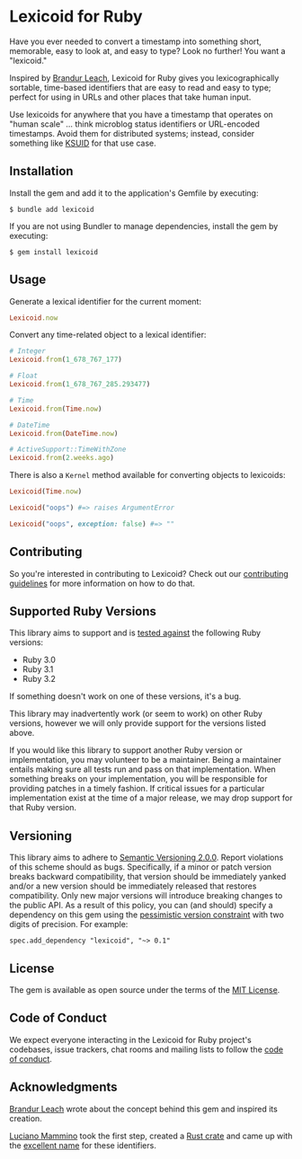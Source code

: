 # Lexicoid for Ruby

Have you ever needed to convert a timestamp into something short, memorable, easy to look at, and easy to type? Look no further! You want a "lexicoid."

Inspired by [Brandur Leach](https://brandur.org/fragments/base32-slugs), Lexicoid for Ruby gives you lexicographically sortable, time-based identifiers that are easy to read and easy to type; perfect for using in URLs and other places that take human input.

Use lexicoids for anywhere that you have a timestamp that operates on "human scale" … think microblog status identifiers or URL-encoded timestamps. Avoid them for distributed systems; instead, consider something like [KSUID](https://github.com/michaelherold/ksuid-ruby) for that use case.

## Installation

Install the gem and add it to the application's Gemfile by executing:

    $ bundle add lexicoid

If you are not using Bundler to manage dependencies, install the gem by executing:

    $ gem install lexicoid

## Usage

Generate a lexical identifier for the current moment:

```ruby
Lexicoid.now
```

Convert any time-related object to a lexical identifier:

```ruby
# Integer
Lexicoid.from(1_678_767_177)

# Float
Lexicoid.from(1_678_767_285.293477)

# Time
Lexicoid.from(Time.now)

# DateTime
Lexicoid.from(DateTime.now)

# ActiveSupport::TimeWithZone
Lexicoid.from(2.weeks.ago)
```

There is also a `Kernel` method available for converting objects to lexicoids:

```ruby
Lexicoid(Time.now)

Lexicoid("oops") #=> raises ArgumentError

Lexicoid("oops", exception: false) #=> ""
```

## Contributing

So you're interested in contributing to Lexicoid? Check out our [contributing guidelines](CONTRIBUTING.md) for more information on how to do that.

## Supported Ruby Versions

This library aims to support and is [tested against](https://github.com/michaelherold/lexicoid-ruby/actions) the following Ruby versions:

* Ruby 3.0
* Ruby 3.1
* Ruby 3.2

If something doesn't work on one of these versions, it's a bug.

This library may inadvertently work (or seem to work) on other Ruby versions, however we will only provide support for the versions listed above.

If you would like this library to support another Ruby version or implementation, you may volunteer to be a maintainer. Being a maintainer entails making sure all tests run and pass on that implementation. When something breaks on your implementation, you will be responsible for providing patches in a timely fashion. If critical issues for a particular implementation exist at the time of a major release, we may drop support for that Ruby version.

## Versioning

This library aims to adhere to [Semantic Versioning 2.0.0](http://semver.org/spec/v2.0.0.html). Report violations of this scheme should as bugs. Specifically, if a minor or patch version breaks backward compatibility, that version should be immediately yanked and/or a new version should be immediately released that restores compatibility. Only new major versions will introduce breaking changes to the public API. As a result of this policy, you can (and should) specify a dependency on this gem using the [pessimistic version constraint](http://guides.rubygems.org/patterns/#pessimistic-version-constraint) with two digits of precision. For example:

    spec.add_dependency "lexicoid", "~> 0.1"

## License

The gem is available as open source under the terms of the [MIT License](https://opensource.org/licenses/MIT).

## Code of Conduct

We expect everyone interacting in the Lexicoid for Ruby project's codebases, issue trackers, chat rooms and mailing lists to follow the [code of conduct](https://github.com/michaelherold/lexicoid/blob/main/CODE_OF_CONDUCT.md).

## Acknowledgments

[Brandur Leach](https://brandur.org/fragments/base32-slugs) wrote about the concept behind this gem and inspired its creation.

[Luciano Mammino](https://loige.co/) took the first step, created a [Rust crate](https://crates.io/crates/lexicoid) and came up with the [excellent name](https://github.com/lmammino/lexicoid) for these identifiers.

